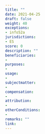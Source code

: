 ```yaml
---
title: ""
date: 2021-04-25
draft: false
weight: 40
exceptions:
- info52a
jurisdictions:
- ES
score: 0
description: "" 
beneficiaries:
- 
purposes: 
- 
usage:
- 
subjectmatter:
- 
compensation:
-
attribution: 
-
otherConditions: 
- 
remarks: ""
link: 
---
```

